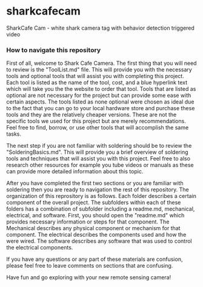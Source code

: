 # sharkcafecam
SharkCafe Cam - white shark camera tag with behavior detection triggered video

### How to navigate this repository
First of all, welcome to Shark Cafe Camera. The first thing that you will need to review is the "ToolList.md" file. This will provide you with the necessary tools and optional tools that will assist you with completing this project. Each tool is listed as the name of the tool, cost, and a blue hyperlink text which will take you the the website to order that tool. Tools that are listed as optional are not necessary for the project but can provide some ease with certain aspects. The tools listed as none optional were chosen as ideal due to the fact that you can go to your local hardware store and purchase these tools and they are the relatively cheaper versions. These are not the specific tools we used for this project but are merely recommendations. Feel free to find, borrow, or use other tools that will accomplish the same tasks.

The next step if you are not familiar with soldering should be to review the "SolderingBasics.md". This will provide you a brief overview of soldering tools and techniques that will assist you with this project. Feel free to also research other resources for example you tube videos or manuals as these can provide more detailed information about this topic.

After you have completed the first two sections or you are familiar with soldering then you are ready to navigation the rest of this repository. The organization of this reprository is as follows. Each folder describes a certain component of the overall project. The subfolders within each of these folders has  a combination of subfolder including a readme.md, mechanical, electrical, and software. First, you should open the "readme.md" which provides necessary information or steps for that component. The Mechanical describes any physical component or mechanism for that component. The electrical describes the components used and how the were wired. The software describes any software that was used to control the electrical components. 

If you have any questions or any part of these materials are confusion, please feel free to leave comments on sections that are confusing. 

Have fun and go exploring with your new remote sensing camera!


